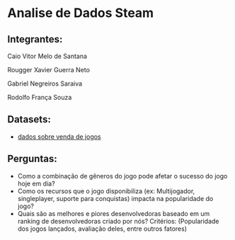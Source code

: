 # Analise de Dados Steam
## Integrantes: 
Caio Vitor Melo de Santana

Rougger Xavier Guerra Neto

Gabriel Negreiros Saraiva

Rodolfo França Souza

## Datasets:
- [dados sobre venda de jogos](https://www.kaggle.com/datasets/gregorut/videogamesales)

## Perguntas:
- Como a combinação de gêneros do jogo pode afetar o sucesso do jogo hoje em dia?
- Como os recursos que o jogo disponibiliza (ex: Multijogador, singleplayer, suporte para conquistas) impacta na popularidade do jogo?
- Quais são as melhores e piores desenvolvedoras baseado em um ranking de desenvolvedoras criado por nós? Critérios: (Popularidade dos jogos lançados, avaliação deles, entre outros fatores)
